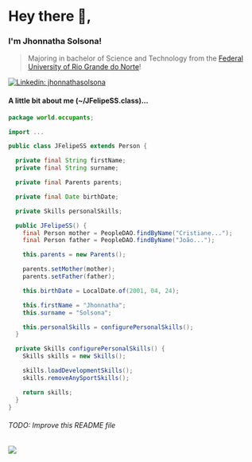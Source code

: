 # Hey there 👋,

### I'm Jhonnatha Solsona!

> Majoring in bachelor of Science and Technology from the <a href="https://ufrn.br/en">Federal University of Rio Grande do Norte</a>!

[![Linkedin: jhonnathasolsona](https://img.shields.io/badge/LinkedIn-0077B5?style=for-the-badge&logo=linkedin&logoColor=white)](https://www.linkedin.com/in/jhonnatha-solsona-405064178/)

#### A little bit about me (~/JFelipeSS.class)...

```java
package world.occupants;

import ...

public class JFelipeSS extends Person {

  private final String firstName;
  private final String surname;

  private final Parents parents;

  private final Date birthDate;

  private Skills personalSkills;

  public JFelipeSS() {
    final Person mother = PeopleDAO.findByName("Cristiane...");
    final Person father = PeopleDAO.findByName("João...");

    this.parents = new Parents();

    parents.setMother(mother);
    parents.setFather(father);

    this.birthDate = LocalDate.of(2001, 04, 24);

    this.firstName = "Jhonnatha";
    this.surname = "Solsona";

    this.personalSkills = configurePersonalSkills();
  }

  private Skills configurePersonalSkills() {
    Skills skills = new Skills();

    skills.loadDevelopmentSkills();
    skills.removeAnySportSkills();

    return skills;
  }
}
```

###### TODO: Improve this README file
<img src="https://media3.giphy.com/media/f7b9ltJ4FrhnsKjYx2/giphy.gif">
